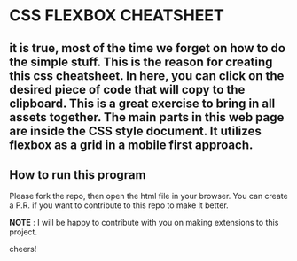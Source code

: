 # CSS FLEXBOX CHEATSHEET

## it is true, most of the time we forget on how to do the simple stuff. This is the reason for creating this css cheatsheet. In here, you can click on the desired piece of code that will copy to the clipboard. This is a great exercise to bring in all assets together. The main parts in this web page are inside the CSS style document.  It utilizes flexbox as a grid in a mobile first approach.

## How to run this program

Please fork the repo, then open the html file in your browser. You can create a P.R. if you want to contribute to this repo to make it better. 

**NOTE** : I will be happy to contribute with you on making extensions to this project.

cheers!